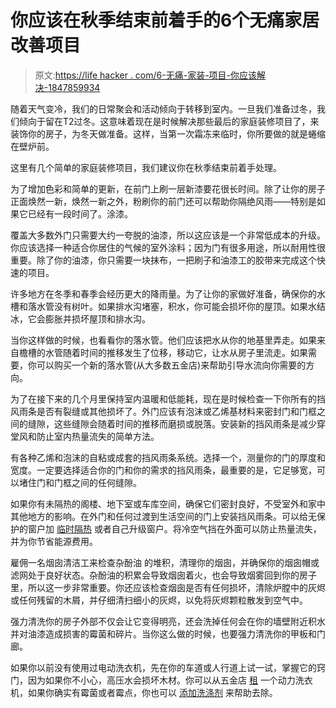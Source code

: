 # 你应该在秋季结束前着手的6个无痛家居改善项目

> 原文:[https://life hacker . com/6-无痛-家装-项目-你应该解决-1847859934](https://lifehacker.com/6-painless-home-improvement-projects-you-should-tackle-1847859934)

随着天气变冷，我们的日常聚会和活动倾向于转移到室内。一旦我们准备过冬，我们倾向于留在T2过冬。这意味着现在是时候解决那些最后的家庭装修项目了，来装饰你的房子，为冬天做准备。这样，当第一次霜冻来临时，你所要做的就是蜷缩在壁炉前。

这里有几个简单的家庭装修项目，我们建议你在秋季结束前着手处理。

为了增加色彩和简单的更新，在前门上刷一层新漆要花很长时间。除了让你的房子正面焕然一新，焕然一新之外，粉刷你的前门还可以帮助你隔绝风雨——特别是如果它已经有一段时间了。涂漆。

覆盖大多数外门只需要大约一夸脱的油漆，所以这应该是一个非常低成本的升级。你应该选择一种适合你居住的气候的室外涂料；因为门有很多用途，所以耐用性很重要。除了你的油漆，你只需要一块抹布，一把刷子和油漆工的胶带来完成这个快速的项目。

许多地方在冬季和春季会经历更大的降雨量。为了让你的家做好准备，确保你的水槽和落水管没有树叶。如果排水沟堵塞，积水，你可能会损坏你的屋顶。如果水结冰，它会膨胀并损坏屋顶和排水沟。

当你这样做的时候，也看看你的落水管。他们应该把水从你的地基里弄走。如果来自檐槽的水管随着时间的推移发生了位移，移动它，让水从房子里流走。如果需要，你可以购买一个新的落水管(从大多数五金店)来帮助引导水流向你需要的方向。

为了在接下来的几个月里保持室内温暖和低能耗，现在是时候检查一下你所有的挡风雨条是否有裂缝或其他损坏了。外门应该有泡沫或乙烯基材料来密封门和门框之间的缝隙，这些缝隙会随着时间的推移而磨损或脱落。安装新的挡风雨条是减少穿堂风和防止室内热量流失的简单方法。

有各种乙烯和泡沫的自粘或成套的挡风雨条系统。选择一个，测量你的门的厚度和宽度。一定要选择适合你的门和你的需求的挡风雨条，最重要的是，它足够宽，可以堵住门和门框之间的任何缝隙。

如果你有未隔热的阁楼、地下室或车库空间，确保它们密封良好，不受室外和家中其他地方的影响。在外门和任何过渡到生活空间的门上安装挡风雨条。可以给无保护的窗户加 [临时隔热](https://www.amazon.com/3M-Indoor-Window-Insulator-5-Window/dp/B00002NCJI?asc_campaign=InlineText&asc_refurl=https://lifehacker.com/6-painless-home-improvement-projects-you-should-tackle-1847859934&asc_source=&tag=kinjalifehackerlink-20) 或者自己升级窗户。将冷空气挡在外面可以防止热量流失，并为你节省能源费用。

雇佣一名烟囱清洁工来检查杂酚油 的堆积，清理你的烟囱，并确保你的烟囱帽或滤网处于良好状态。杂酚油的积累会导致烟囱着火，也会导致烟雾回到你的房子里，所以这一步非常重要。你还应该检查烟囱是否有任何损坏，清除炉膛中的灰烬或任何残留的木屑，并仔细清扫细小的灰烬，以免将灰烬颗粒散发到空气中。

强力清洗你的房子外部不仅会让它变得明亮，还会洗掉任何会在你的墙壁附近积水并对油漆造成损害的霉菌和碎片。当你这么做的时候，也要强力清洗你的甲板和门廊。

如果你以前没有使用过电动洗衣机，先在你的车道或人行道上试一试，掌握它的窍门，因为如果你不小心，高压水会损坏木材。你可以从五金店 [租](https://www.homedepot.com/c/pressure_washer_equipment_rental?mtc=SEM-BA-F_HD_Rental-G-HD_Rental-Multi-Multi-NA-NA-ETA-NA-NA-G_B_THDR_Tool_PACIFIC_NORTHWEST_E&cm_mmc=SEM-BA-F_HD_Rental-G-HD_Rental-Multi-Multi-NA-NA-ETA-NA-NA-G_B_THDR_Tool_PACIFIC_NORTHWEST_E-71700000055101483-58700005196820622-43700045854863149&gclid=Cj0KCQjw5JSLBhCxARIsAHgO2SfPu4WMrkVwAQC9vBzGJTJPxuZPYJgvlHDS_aNgHh6rZcjglS4XGtkaAruSEALw_wcB&gclsrc=aw.ds) 一个动力洗衣机，如果你确实有霉菌或者霉点，你也可以 [添加洗涤剂](https://www.homedepot.com/p/Sun-Joe-1-Gal-House-and-Deck-All-Purpose-Pressure-Washer-Rated-Concentrated-Cleaner-SPX-HDC1G/302850645) 来帮助去除。